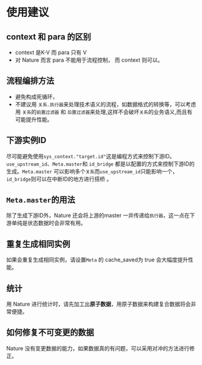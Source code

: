 # 使用建议

## context 和 para 的区别
  - context 是K-V 而 para 只有 V
  - 对 Nature 而言 para 不能用于流程控制， 而 context 则可以。

## 流程编排方法

- 避免构成死循环，
- 不建议用 `关系.执行器`来处理技术语义的流程，如数据格式的转换等，可以考虑用 `关系`的`前置过滤器` 和 `后置过滤器`来处理,这样不会破坏`关系`的业务语义,而且有可能提升性能。

## 下游实例ID

尽可能避免使用`sys_context."target.id"`这是编程方式来控制下游ID。`use_upstream_id`、`Meta.master`和 `id_bridge` 都是以配置的方式来控制下游ID的生成。`Meta.master` 可以影响多个`关系`而`use_upstream_id`只能影响一个，`id_bridge`则可以在中断ID的地方进行搭桥 。

## `Meta.master`的用法

除了生成下游ID外，Nature 还会将上游的master 一并传递给`执行器`，这一点在下游单纯是状态数据时会非常有用。

## 重复生成相同实例

如果会重复生成相同实例，请设置`Meta` 的 cache_saved为 true  会大幅度提升性能。

## 统计

用 Nature 进行统计时，请先加工出**原子数据**，用原子数据来构建复合数据将会非常便捷。

## 如何修复不可变更的数据

Nature 没有变更数据的能力，如果数据真的有问题，可以采用对冲的方法进行修正。

